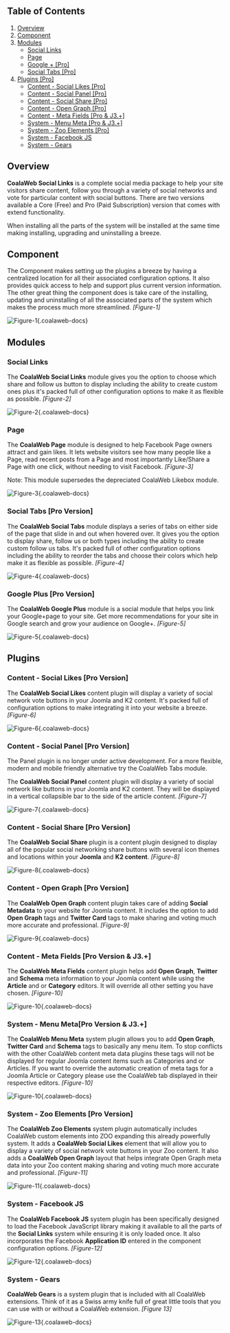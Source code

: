 ## Table of Contents
1.  [Overview](#overview)
2.  [Component](#component)
3.  [Modules](#modules)
    -   [Social Links](#mod-social)
    -   [Page](#mod-page)
    -   [Google + \[Pro\]](#mod-google)
    -   [Social Tabs \[Pro\]](#mod-tabs)
4.  [Plugins \[Pro\]](#plugins)
    -   [Content - Social Likes \[Pro\]](#plg-likes)
    -   [Content - Social Panel \[Pro\]](#plg-panel)
    -   [Content - Social Share \[Pro\]](#plg-share)
    -   [Content - Open Graph \[Pro\]](#plg-og)
    -   [Content - Meta Fields \[Pro & J3.+\]](#plg-meta)
    -   [System - Menu Meta \[Pro & J3.+\]](#plg-meta-menu)
    -   [System - Zoo Elements \[Pro\]](#plg-zoo)
    -   [System - Facebook JS](#plg-fbjs)
    -   [System - Gears](#plg-gears)

## <a class="doc-top" name="overview"></a>Overview

**CoalaWeb Social Links** is a complete social media package to help your site visitors share content, follow you through a variety of social networks and vote for particular content with social buttons. There are two versions available a Core (Free) and Pro (Paid Subscription) version that comes with extend functionality.

<div class="uk-alert">When installing all the parts of the system will be installed at the same time making installing, upgrading and uninstalling a breeze.</div>

## <a name="component"></a>Component

The Component makes setting up the plugins a breeze by having a centralized location for all their associated configuration options. It also provides quick access to help and support plus current version information. The other great thing the component does is take care of the installing, updating and uninstalling of all the associated parts of the system which makes the process much more streamlined. *\[Figure-1\]*

![Figure-1](https://d1tgoab1lhw0tx.cloudfront.net/images/docs/joomla-extensions/social-links/system-parts/social-component.png "Figure-1"){.coalaweb-docs}

## <a name="modules"></a>Modules

### <a name="mod-social"></a>Social Links

The **CoalaWeb Social Links** module gives you the option to choose which share and follow us button to display including the ability to create custom ones plus it's packed full of other configuration options to make it as flexible as possible. *\[Figure-2\]*

![Figure-2](https://d1tgoab1lhw0tx.cloudfront.net/images/docs/joomla-extensions/social-links/system-parts/social-links.png "Figure-2"){.coalaweb-docs}

### <a name="mod-page"></a>Page

The **CoalaWeb Page** module is designed to help Facebook Page owners attract and gain likes. It lets website visitors see how many people like a Page, read recent posts from a Page and most importantly Like/Share a Page with one click, without needing to visit Facebook. *\[Figure-3\]*

<div class="uk-alert">Note: This module supersedes the depreciated CoalaWeb Likebox module.</div>

![Figure-3](https://d1tgoab1lhw0tx.cloudfront.net/images/docs/joomla-extensions/social-links/system-parts/page.png "Figure-3"){.coalaweb-docs}

### <a name="mod-tabs"></a>Social Tabs \[Pro Version\]

The **CoalaWeb Social Tabs** module displays a series of tabs on either side of the page that slide in and out when hovered over. It gives you the option to display share, follow us or both types including the ability to create custom follow us tabs. It's packed full of other configuration options including the ability to reorder the tabs and choose their colors which help make it as flexible as possible. *\[Figure-4\]*

![Figure-4](https://d1tgoab1lhw0tx.cloudfront.net/images/docs/joomla-extensions/social-links/system-parts/social-tabs.png "Figure-4"){.coalaweb-docs}

### <a name="mod-google"></a>Google Plus \[Pro Version\]

The **CoalaWeb Google Plus** module is a social module that helps you link your Google+page to your site. Get more recommendations for your site in Google search and grow your audience on Google+. *\[Figure-5\]*

![Figure-5](https://d1tgoab1lhw0tx.cloudfront.net/images/docs/joomla-extensions/social-links/system-parts/google.png "Figure-5"){.coalaweb-docs}

## <a name="plugins"></a>Plugins

### <a name="plg-likes"></a>Content - Social Likes \[Pro Version\]

The **CoalaWeb Social Likes** content plugin will display a variety of social network vote buttons in your Joomla and K2 content. It's packed full of configuration options to make integrating it into your website a breeze. *\[Figure-6\]*

![Figure-6](https://d1tgoab1lhw0tx.cloudfront.net/images/docs/joomla-extensions/social-links/system-parts/social-likes.png "Figure-6"){.coalaweb-docs}

### <a name="plg-panel"></a>Content - Social Panel \[Pro Version\]

<div class="uk-alert uk-alert-warning">The Panel plugin is no longer under active development. For a more flexible, modern and mobile friendly alternative try the CoalaWeb Tabs module.</div>

The **CoalaWeb Social Panel** content plugin will display a variety of social network like buttons in your Joomla and K2 content. They will be displayed in a vertical collapsible bar to the side of the article content. *\[Figure-7\]*

![Figure-7](https://d1tgoab1lhw0tx.cloudfront.net/images/docs/joomla-extensions/social-links/system-parts/social-panel.png "Figure-7"){.coalaweb-docs}

### <a name="plg-share"></a>Content - Social Share \[Pro Version\]

The **CoalaWeb Social Share** plugin is a content plugin designed to display all of the popular social networking share buttons with several icon themes and locations within your **Joomla** and **K2 content**. *\[Figure-8\]*

![Figure-8](https://d1tgoab1lhw0tx.cloudfront.net/images/docs/joomla-extensions/social-links/system-parts/social-share.png "Figure-8"){.coalaweb-docs}

### <a name="plg-og"></a>Content - Open Graph \[Pro Version\]

The **CoalaWeb Open Graph** content plugin takes care of adding **Social Metadata** to your website for Joomla content. It includes the option to add **Open Graph** tags and **Twitter Card** tags to make sharing and voting much more accurate and professional. *\[Figure-9\]*

![Figure-9](https://d1tgoab1lhw0tx.cloudfront.net/images/docs/joomla-extensions/social-links/system-parts/meta-data.png "Figure-9"){.coalaweb-docs}

### <a name="plg-meta"></a>Content - Meta Fields \[Pro Version & J3.+]

The **CoalaWeb Meta Fields** content plugin helps add **Open Graph**, **Twitter** and **Schema** meta information to your Joomla content while using the **Article** and or **Category** editors. It will override all other setting you have chosen. *\[Figure-10\]*

![Figure-10](https://d1tgoab1lhw0tx.cloudfront.net/images/docs/joomla-extensions/social-links/system-parts/meta-fields.png "Figure-10"){.coalaweb-docs}


### <a name="plg-menu-meta"></a>System - Menu Meta\[Pro Version & J3.+]

The **CoalaWeb Menu Meta** system plugin allows you to add **Open Graph**, **Twitter Card** and **Schema** tags to basically any menu item. To stop conflicts with the other CoalaWeb content meta data plugins these tags will not be displayed for regular Joomla content items such as Categories and or Articles. If you want to override the automatic creation of meta tags for a Joomla Article or Category please use the CoalaWeb tab displayed in their respective editors. *\[Figure-10\]*

![Figure-10](https://d1tgoab1lhw0tx.cloudfront.net/images/docs/joomla-extensions/social-links/system-parts/menu-meta.png "Figure-10"){.coalaweb-docs}

### <a name="plg-zoo"></a>System - Zoo Elements \[Pro Version\]

The **CoalaWeb Zoo Elements** system plugin automatically includes CoalaWeb custom elements into ZOO expanding this already powerfully system. It adds a **CoalaWeb Social Likes** element that will allow you to display a variety of social network vote buttons in your Zoo content. It also adds a **CoalaWeb Open Graph** layout that helps integrate Open Graph meta data into your Zoo content making sharing and voting much more accurate and professional. *\[Figure-11\]*

![Figure-11](https://d1tgoab1lhw0tx.cloudfront.net/images/docs/joomla-extensions/social-links/system-parts/social-likes.png "Figure-11"){.coalaweb-docs}

### <a name="plg-fbjs"></a>System - Facebook JS

The **CoalaWeb Facebook JS** system plugin has been specifically designed to load the Facebook JavaScript library making it available to all the parts of the **Social Links** system while ensuring it is only loaded once. It also incorporates the Facebook **Application ID** entered in the component configuration options. *\[Figure-12\]*

![Figure-12](https://d1tgoab1lhw0tx.cloudfront.net/images/docs/joomla-extensions/social-links/system-parts/facebook-js.png "Figure-12"){.coalaweb-docs}

### <a name="plg-gears"></a>System - Gears

**CoalaWeb Gears** is a system plugin that is included with all CoalaWeb extensions. Think of it as a Swiss army knife full of great little tools that you can use with or without a CoalaWeb extension. *\[Figure 13\]*

![Figure-13](https://d1tgoab1lhw0tx.cloudfront.net/images/docs/joomla-extensions/gears/cw-gears.png "Figure-13"){.coalaweb-docs}